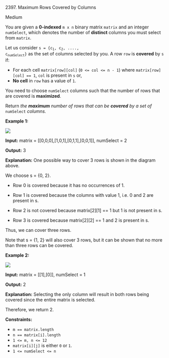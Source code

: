 2397\. Maximum Rows Covered by Columns

Medium

You are given a **0-indexed** `m x n` binary matrix `matrix` and an integer `numSelect`, which denotes the number of **distinct** columns you must select from `matrix`.

Let us consider <code>s = {c<sub>1</sub>, c<sub>2</sub>, ...., c<sub>numSelect</sub>}</code> as the set of columns selected by you. A row `row` is **covered** by `s` if:

*   For each cell `matrix[row][col]` (`0 <= col <= n - 1`) where `matrix[row][col] == 1`, `col` is present in `s` or,
*   **No cell** in `row` has a value of `1`.

You need to choose `numSelect` columns such that the number of rows that are covered is **maximized**.

Return _the **maximum** number of rows that can be **covered** by a set of_ `numSelect` _columns._

**Example 1:**

![](https://assets.leetcode.com/uploads/2022/07/14/rowscovered.png)

**Input:** matrix = [[0,0,0],[1,0,1],[0,1,1],[0,0,1]], numSelect = 2

**Output:** 3

**Explanation:** One possible way to cover 3 rows is shown in the diagram above.

We choose s = {0, 2}.

- Row 0 is covered because it has no occurrences of 1.

- Row 1 is covered because the columns with value 1, i.e. 0 and 2 are present in s.

- Row 2 is not covered because matrix[2][1] == 1 but 1 is not present in s.

- Row 3 is covered because matrix[2][2] == 1 and 2 is present in s.

Thus, we can cover three rows.

Note that s = {1, 2} will also cover 3 rows, but it can be shown that no more than three rows can be covered. 

**Example 2:**

![](https://assets.leetcode.com/uploads/2022/07/14/rowscovered2.png)

**Input:** matrix = [[1],[0]], numSelect = 1

**Output:** 2

**Explanation:** Selecting the only column will result in both rows being covered since the entire matrix is selected.

Therefore, we return 2. 

**Constraints:**

*   `m == matrix.length`
*   `n == matrix[i].length`
*   `1 <= m, n <= 12`
*   `matrix[i][j]` is either `0` or `1`.
*   `1 <= numSelect <= n`